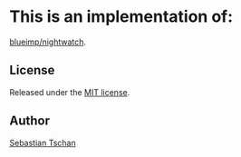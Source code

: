# This is an implementation of:
[blueimp/nightwatch](https://github.com/blueimp/nightwatch).

## License
Released under the [MIT license](https://opensource.org/licenses/MIT).

## Author
[Sebastian Tschan](https://blueimp.net/)